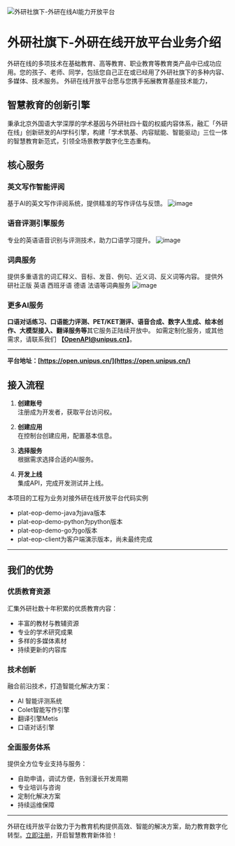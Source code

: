 ![外研社旗下-外研在线AI能力开放平台](https://github.com/user-attachments/assets/18d0895b-c3d9-426e-a1fd-11bffa9646d5)

# 外研社旗下-外研在线开放平台业务介绍
外研在线的多项技术在基础教育、高等教育、职业教育等教育类产品中已成功应用。您的孩子、老师、同学，包括您自己正在或已经用了外研社旗下的多种内容、多媒体、技术服务。
外研在线开放平台愿与您携手拓展教育基座技术能力，

## 智慧教育的创新引擎
秉承北京外国语大学深厚的学术基因与外研社四十载的权威内容体系，融汇「外研在线」创新研发的AI学科引擎，构建「学术筑基、内容赋能、智能驱动」三位一体的智慧教育新范式，引领全场景教学数字化生态重构。
## 核心服务

### 英文写作智能评阅
基于AI的英文写作评阅系统，提供精准的写作评估与反馈。
![image](https://github.com/user-attachments/assets/8d9d50e7-c0f2-4910-983c-595f2dbf6dda)

### 语音评测引擎服务
专业的英语语音识别与评测技术，助力口语学习提升。
![image](https://github.com/user-attachments/assets/f31deca5-4e1f-4ab7-828d-13bb0b720f9e)

### 词典服务
提供多重语言的词汇释义、音标、发音、例句、近义词、反义词等内容。
提供外研社正版 英语 西班牙语 德语 法语等词典服务 
![image](https://github.com/user-attachments/assets/35f61259-2df2-48e6-b4d0-4722950a4e65)

### 更多AI服务
**口语对话练习、口语能力评测、PET/KET测评、语音合成、数字人生成、绘本创作、大模型接入、翻译服务等**其它服务正陆续开放中。
如需定制化服务，或其他需求，请联系我们 **【OpenAPI@unipus.cn】**。

---

**平台地址：[https://open.unipus.cn/](https://open.unipus.cn/)**

## 接入流程
1. **创建账号**  
   注册成为开发者，获取平台访问权。

2. **创建应用**  
   在控制台创建应用，配置基本信息。

3. **选择服务**  
   根据需求选择合适的AI服务。

4. **开发上线**  
   集成API，完成开发测试并上线。

本项目的工程为业务对接外研在线开放平台代码实例
-  plat-eop-demo-java为java版本
-  plat-eop-demo-python为python版本
-  plat-eop-demo-go为go版本
-  plat-eop-client为客户端演示版本，尚未最终完成

---

## 我们的优势

### 优质教育资源
汇集外研社数十年积累的优质教育内容：
- 丰富的教材与教辅资源  
- 专业的学术研究成果  
- 多样的多媒体素材  
- 持续更新的内容库  

### 技术创新
融合前沿技术，打造智能化解决方案：
- AI 智能评测系统  
- Colet智能写作引擎  
- 翻译引擎Metis  
- 口语对话引擎  

### 全面服务体系
提供全方位专业支持与服务：
- 自助申请，调试方便，告别漫长开发周期  
- 专业培训与咨询  
- 定制化解决方案  
- 持续运维保障  

---
外研在线开放平台致力于为教育机构提供高效、智能的解决方案，助力教育数字化转型。[立即注册](https://open.unipus.cn)，开启智慧教育新体验！




